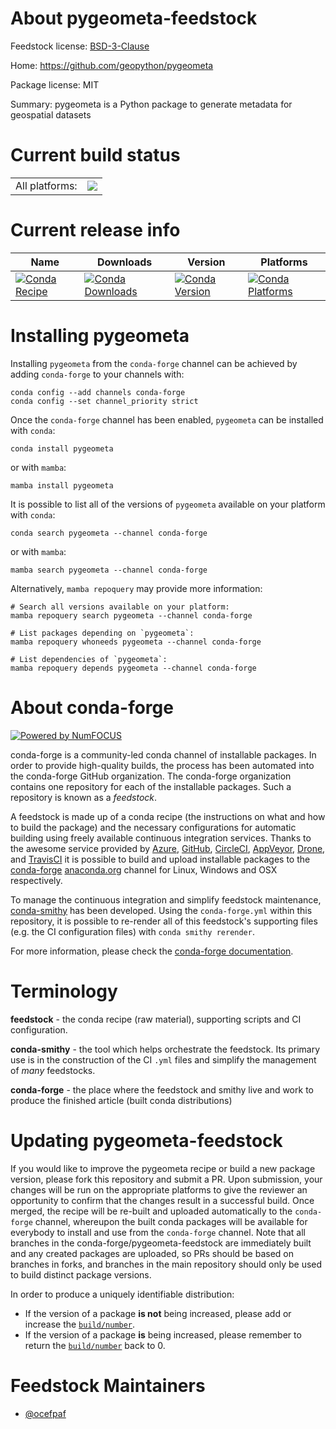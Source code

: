 About pygeometa-feedstock
=========================

Feedstock license: [BSD-3-Clause](https://github.com/conda-forge/pygeometa-feedstock/blob/main/LICENSE.txt)

Home: https://github.com/geopython/pygeometa

Package license: MIT

Summary: pygeometa is a Python package to generate metadata for geospatial datasets

Current build status
====================


<table><tr><td>All platforms:</td>
    <td>
      <a href="https://dev.azure.com/conda-forge/feedstock-builds/_build/latest?definitionId=4731&branchName=main">
        <img src="https://dev.azure.com/conda-forge/feedstock-builds/_apis/build/status/pygeometa-feedstock?branchName=main">
      </a>
    </td>
  </tr>
</table>

Current release info
====================

| Name | Downloads | Version | Platforms |
| --- | --- | --- | --- |
| [![Conda Recipe](https://img.shields.io/badge/recipe-pygeometa-green.svg)](https://anaconda.org/conda-forge/pygeometa) | [![Conda Downloads](https://img.shields.io/conda/dn/conda-forge/pygeometa.svg)](https://anaconda.org/conda-forge/pygeometa) | [![Conda Version](https://img.shields.io/conda/vn/conda-forge/pygeometa.svg)](https://anaconda.org/conda-forge/pygeometa) | [![Conda Platforms](https://img.shields.io/conda/pn/conda-forge/pygeometa.svg)](https://anaconda.org/conda-forge/pygeometa) |

Installing pygeometa
====================

Installing `pygeometa` from the `conda-forge` channel can be achieved by adding `conda-forge` to your channels with:

```
conda config --add channels conda-forge
conda config --set channel_priority strict
```

Once the `conda-forge` channel has been enabled, `pygeometa` can be installed with `conda`:

```
conda install pygeometa
```

or with `mamba`:

```
mamba install pygeometa
```

It is possible to list all of the versions of `pygeometa` available on your platform with `conda`:

```
conda search pygeometa --channel conda-forge
```

or with `mamba`:

```
mamba search pygeometa --channel conda-forge
```

Alternatively, `mamba repoquery` may provide more information:

```
# Search all versions available on your platform:
mamba repoquery search pygeometa --channel conda-forge

# List packages depending on `pygeometa`:
mamba repoquery whoneeds pygeometa --channel conda-forge

# List dependencies of `pygeometa`:
mamba repoquery depends pygeometa --channel conda-forge
```


About conda-forge
=================

[![Powered by
NumFOCUS](https://img.shields.io/badge/powered%20by-NumFOCUS-orange.svg?style=flat&colorA=E1523D&colorB=007D8A)](https://numfocus.org)

conda-forge is a community-led conda channel of installable packages.
In order to provide high-quality builds, the process has been automated into the
conda-forge GitHub organization. The conda-forge organization contains one repository
for each of the installable packages. Such a repository is known as a *feedstock*.

A feedstock is made up of a conda recipe (the instructions on what and how to build
the package) and the necessary configurations for automatic building using freely
available continuous integration services. Thanks to the awesome service provided by
[Azure](https://azure.microsoft.com/en-us/services/devops/), [GitHub](https://github.com/),
[CircleCI](https://circleci.com/), [AppVeyor](https://www.appveyor.com/),
[Drone](https://cloud.drone.io/welcome), and [TravisCI](https://travis-ci.com/)
it is possible to build and upload installable packages to the
[conda-forge](https://anaconda.org/conda-forge) [anaconda.org](https://anaconda.org/)
channel for Linux, Windows and OSX respectively.

To manage the continuous integration and simplify feedstock maintenance,
[conda-smithy](https://github.com/conda-forge/conda-smithy) has been developed.
Using the ``conda-forge.yml`` within this repository, it is possible to re-render all of
this feedstock's supporting files (e.g. the CI configuration files) with ``conda smithy rerender``.

For more information, please check the [conda-forge documentation](https://conda-forge.org/docs/).

Terminology
===========

**feedstock** - the conda recipe (raw material), supporting scripts and CI configuration.

**conda-smithy** - the tool which helps orchestrate the feedstock.
                   Its primary use is in the construction of the CI ``.yml`` files
                   and simplify the management of *many* feedstocks.

**conda-forge** - the place where the feedstock and smithy live and work to
                  produce the finished article (built conda distributions)


Updating pygeometa-feedstock
============================

If you would like to improve the pygeometa recipe or build a new
package version, please fork this repository and submit a PR. Upon submission,
your changes will be run on the appropriate platforms to give the reviewer an
opportunity to confirm that the changes result in a successful build. Once
merged, the recipe will be re-built and uploaded automatically to the
`conda-forge` channel, whereupon the built conda packages will be available for
everybody to install and use from the `conda-forge` channel.
Note that all branches in the conda-forge/pygeometa-feedstock are
immediately built and any created packages are uploaded, so PRs should be based
on branches in forks, and branches in the main repository should only be used to
build distinct package versions.

In order to produce a uniquely identifiable distribution:
 * If the version of a package **is not** being increased, please add or increase
   the [``build/number``](https://docs.conda.io/projects/conda-build/en/latest/resources/define-metadata.html#build-number-and-string).
 * If the version of a package **is** being increased, please remember to return
   the [``build/number``](https://docs.conda.io/projects/conda-build/en/latest/resources/define-metadata.html#build-number-and-string)
   back to 0.

Feedstock Maintainers
=====================

* [@ocefpaf](https://github.com/ocefpaf/)

